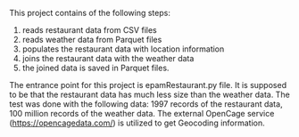 This project contains of the following steps:
1) reads restaurant data from CSV files
2) reads weather data from Parquet files
3) populates the restaurant data with location information
4) joins the restaurant data with the weather data
5) the joined data is saved in Parquet files.

   
The entrance point for this project is epamRestaurant.py file.
It is supposed to be that the restaurant data has much less size than the weather data.
The test was done with the following data:  1997 records of the restaurant data, 100 million records of the weather data.
The external OpenCage service (https://opencagedata.com/) is utilized to get Geocoding information. 
